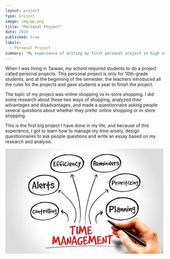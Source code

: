 ```yaml
---
layout: project
type: project
image: img/pp.png
title: "Personal Project"
date: 2019
published: true
labels:
  - Personal Project
summary: "My experience of writing my first personal project in high school."
---
```


When I was living in Taiwan, my school required students to do a project called personal projects. This personal project is only for 10th-grade students, and at the beginning of the semester, the teachers introduced all the rules for the projects and gave students a year to finish the project.

The topic of my project was online shopping vs in-store shopping. I did some research about these two ways of shopping, analyzed their advantages and disadvantages, and made a questionnaire asking people several questions about whether they prefer online shopping or in-store shopping.

This is the first big project I have done in my life, and because of this experience, I got to learn how to manage my time wisely, design questionnaires to ask people questions and write an essay based on my research and analysis.

<img class="img-fluid" src="../img/time-management.jpg">
